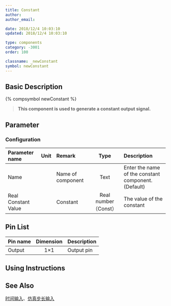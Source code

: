 ```yaml
---
title: Constant
author: 
author_email:

date: 2018/12/4 10:03:10
updated: 2018/12/4 10:03:10

type: components
category: -3001
order: 100

classname: _newConstant
symbol: newConstant
---
```

## Basic Description
{% compsymbol newConstant %}

> **This component is used to generate a constant output signal.**

## Parameter
### Configuration
| Parameter name | Unit | Remark | Type | Description |
| :--- | :--- | :--- | :--: | :--- |
| Name |  | Name of component | Text | Enter the name of the constant component. (Default) |
| Real Constant Value |  | Constant | Real number（Const） | The value of the constant |


## Pin List

| Pin name | Dimension | Description |
| :--- | :--:  | :--- |
| Output | 1×1 | Output pin |

## Using Instructions



## See Also

[时间输入](comp_newTime.html)、[仿真步长输入](comp_newDeltaT.html)
